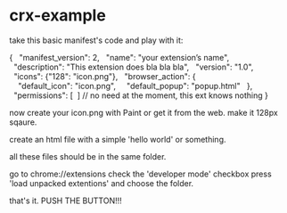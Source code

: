 # crx-example
take this basic manifest's code and play with it:

{
  "manifest_version": 2,
  "name": "your extension’s name",
  "description": "This extension does bla bla bla",
  "version": "1.0",
  "icons": {"128": "icon.png"},
  "browser_action": {
    "default_icon": "icon.png",
    "default_popup": "popup.html"
  },
  "permissions": [  ] // no need at the moment, this ext knows nothing
}

now create your icon.png with Paint or get it from the web. make it 128px sqaure.

create an html file with a simple 'hello world' or something.

all these files should be in the same folder.

go to chrome://extensions
check the 'developer mode' checkbox
press 'load unpacked extentions' and choose the folder.

that's it. PUSH THE BUTTON!!!
